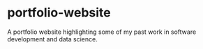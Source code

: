 # portfolio-website
A portfolio website highlighting some of my past work in software development and data science.
